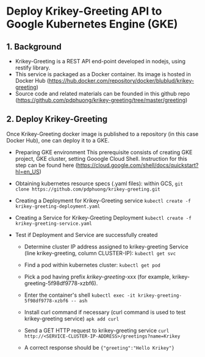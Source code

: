 # Deploy Krikey-Greeting API to Google Kubernetes Engine (GKE)

## 1. Background
* Krikey-Greeting is a REST API end-point developed in nodejs, using restify library.
* This service is packaged as a Docker container. Its image is hosted in Docker Hub
 (https://hub.docker.com/repository/docker/blublud/krikey-greeting)
* Source code and related materials can be founded in this github repo (https://github.com/pdphuong/krikey-greeting/tree/master/greeting) 

## 2. Deploy Krikey-Greeting
Once Krikey-Greeting docker image is published to a repository (in this case Docker Hub),
one can deploy it to a GKE.

* Preparing GKE environment
This prerequisite consists of creating GKE project, GKE cluster, setting Gooogle Cloud Shell.
Instruction for this step can be found here (https://cloud.google.com/shell/docs/quickstart?hl=en_US)  

* Obtaining kubernetes resource specs (.yaml files): within GCS,
`git clone https://github.com/pdphuong/krikey-greeting.git`

* Creating a Deployment for Krikey-Greeting service
`kubectl create -f krikey-greeting-deployment.yaml`

* Creating a Service for Krikey-Greeting Deployment
`kubectl create -f krikey-greeting-service.yaml`

* Test if Deployment and Service are successfully created
    * Determine cluster IP address assigned to krikey-greeting Service 
    (line krikey-greeting, column CLUSTER-IP):
`kubectl get svc`

    * Find a pod within kubernetes cluster:
`kubectl get pod`
    * Pick a pod having prefix *krikey-greeting*-xxx  (for example, krikey-greeting-5f98df9778-xzbf6).

    * Enter the container's shell 
`kubectl exec -it krikey-greeting-5f98df9778-xzbf6 -- ash`
    * Install curl command if necessary (curl command is used to test krikey-greeting service)
`apk add curl`

    * Send a GET HTTP request to krikey-greeting service
`curl http://<SERVICE-CLUSTER-IP-ADDRESS>/greetings?name=Krikey`
    * A correct response should be
`{"greeting":"Hello Krikey"}`
